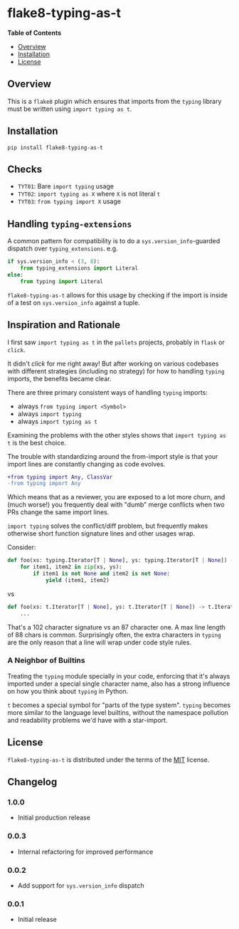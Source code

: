 # flake8-typing-as-t

**Table of Contents**

- [Overview](#overview)
- [Installation](#installation)
- [License](#license)

## Overview

This is a `flake8` plugin which ensures that imports from the `typing` library must be written using `import typing as t`.

## Installation

```console
pip install flake8-typing-as-t
```

## Checks

- `TYT01`: Bare `import typing` usage
- `TYT02`: `import typing as X` where `X` is not literal `t`
- `TYT03`: `from typing import X` usage

## Handling `typing-extensions`

A common pattern for compatibility is to do a `sys.version_info`-guarded
dispatch over `typing_extensions`. e.g.

```python
if sys.version_info < (3, 8):
    from typing_extensions import Literal
else:
    from typing import Literal
```

`flake8-typing-as-t` allows for this usage by checking if the import is inside
of a test on `sys.version_info` against a tuple.

## Inspiration and Rationale

I first saw `import typing as t` in the `pallets` projects, probably in `flask` or `click`.

It didn't _click_ for me right away!
But after working on various codebases with different strategies (including no
strategy) for how to handling `typing` imports, the benefits became clear.

There are three primary consistent ways of handling `typing` imports:

- always `from typing import <Symbol>`
- always `import typing`
- always `import typing as t`

Examining the problems with the other styles shows that `import typing as t`
is the best choice.

The trouble with standardizing around the from-import style is that your import
lines are constantly changing as code evolves.
```diff
+from typing import Any, ClassVar
-from typing import Any
```

Which means that as a reviewer, you are exposed to a lot more churn, and (much
worse!) you frequently deal with "dumb" merge conflicts when two PRs change the
same import lines.

`import typing` solves the conflict/diff problem, but frequently makes otherwise
short function signature lines and other usages wrap.

Consider:

```python
def foo(xs: typing.Iterator[T | None], ys: typing.Iterator[T | None]) -> typing.Iterator[tuple[T, T]]:
    for item1, item2 in zip(xs, ys):
        if item1 is not None and item2 is not None:
            yield (item1, item2)
```

vs

```python
def foo(xs: t.Iterator[T | None], ys: t.Iterator[T | None]) -> t.Iterator[tuple[T, T]]:
    ...
```

That's a 102 character signature vs an 87 character one.
A max line length of 88 chars is common.
Surprisingly often, the extra characters in `typing` are the only reason that a
line will wrap under code style rules.

### A Neighbor of Builtins

Treating the `typing` module specially in your code, enforcing that it's always
imported under a special single character name, also has a strong influence on
how you think about `typing` in Python.

`t` becomes a special symbol for "parts of the type system".
`typing` becomes more similar to the language level builtins, without the
namespace pollution and readability problems we'd have with a star-import.

## License

`flake8-typing-as-t` is distributed under the terms of the [MIT](https://spdx.org/licenses/MIT.html) license.

## Changelog

### 1.0.0

* Initial production release

### 0.0.3

* Internal refactoring for improved performance

### 0.0.2

* Add support for `sys.version_info` dispatch

### 0.0.1

* Initial release
